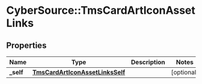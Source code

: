 # CyberSource::TmsCardArtIconAssetLinks

## Properties
Name | Type | Description | Notes
------------ | ------------- | ------------- | -------------
**_self** | [**TmsCardArtIconAssetLinksSelf**](TmsCardArtIconAssetLinksSelf.md) |  | [optional] 


